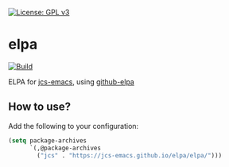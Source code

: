 [![License: GPL v3](https://img.shields.io/badge/License-GPL%20v3-blue.svg)](https://www.gnu.org/licenses/gpl-3.0)

# elpa

[![Build](https://github.com/jcs090218/elpa/actions/workflows/build.yml/badge.svg)](https://github.com/jcs090218/elpa/actions/workflows/build.yml)

ELPA for [jcs-emacs](https://github.com/jcs090218/jcs-emacs), using [github-elpa](https://github.com/10sr/github-elpa)

## How to use?

Add the following to your configuration:

```el
(setq package-archives
      `(,@package-archives
        ("jcs" . "https://jcs-emacs.github.io/elpa/elpa/")))
```
